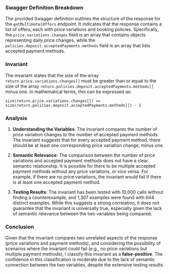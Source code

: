 ### Swagger Definition Breakdown
The provided Swagger definition outlines the structure of the response for the `getMultiHotelOffers` endpoint. It indicates that the response contains a list of offers, each with price variations and booking policies. Specifically, the `price.variations.changes` field is an array that contains objects representing daily price changes, while the `policies.deposit.acceptedPayments.methods` field is an array that lists accepted payment methods.

### Invariant
The invariant states that the size of the array `return.price.variations.changes[]` must be greater than or equal to the size of the array `return.policies.deposit.acceptedPayments.methods[]` minus one. In mathematical terms, this can be expressed as:

`size(return.price.variations.changes[]) >= size(return.policies.deposit.acceptedPayments.methods[]) - 1`

### Analysis
1. **Understanding the Variables**: The invariant compares the number of price variation changes to the number of accepted payment methods. The invariant suggests that for every accepted payment method, there should be at least one corresponding price variation change, minus one.

2. **Semantic Relevance**: The comparison between the number of price variations and accepted payment methods does not have a clear semantic relationship. It is possible for there to be multiple accepted payment methods without any price variations, or vice versa. For example, if there are no price variations, the invariant would fail if there is at least one accepted payment method.

3. **Testing Results**: The invariant has been tested with 10,000 calls without finding a counterexample, and 1,307 examples were found with 644 distinct examples. While this suggests a strong correlation, it does not guarantee that the invariant is universally true, especially given the lack of semantic relevance between the two variables being compared.

### Conclusion
Given that the invariant compares two unrelated aspects of the response (price variations and payment methods), and considering the possibility of scenarios where the invariant could fail (e.g., no price variations but multiple payment methods), I classify this invariant as a **false-positive**. The confidence in this classification is moderate due to the lack of semantic connection between the two variables, despite the extensive testing results.

